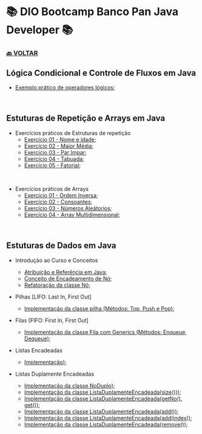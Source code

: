 # 📚 DIO Bootcamp Banco Pan Java Developer 📚

### [🔙 **VOLTAR**](../../../../../)

## **Lógica Condicional e Controle de Fluxos em Java**

- [Exemplo prático de operadores lógicos](/Bootcamp-Banco-Pan-Java-%20Developer/Modulo-2/Logica-Condicional-Controle-de-Fluxos-em-Java/Exercicios/untitled/src/Main.java);

&nbsp;

## **Estuturas de Repetição e Arrays em Java**

- Exercícios práticos de Estruturas de repetição
  - [Exercício 01 - Nome e idade](/Bootcamp-Banco-Pan-Java-%20Developer/Modulo-2/Estruturas-de-Repeticao-e-Arrays-em-Java/loops-e-arrays/src/Main.java);
  - [Exercício 02 - Maior Média](/Bootcamp-Banco-Pan-Java-%20Developer/Modulo-2/Estruturas-de-Repeticao-e-Arrays-em-Java/loops-e-arrays/src/MaiorMedia.java);
  - [Exercício 03 - Par Impar](/Bootcamp-Banco-Pan-Java-%20Developer/Modulo-2/Estruturas-de-Repeticao-e-Arrays-em-Java/loops-e-arrays/src/ParImpar.java);
  - [Exercício 04 - Tabuada](/Bootcamp-Banco-Pan-Java-%20Developer/Modulo-2/Estruturas-de-Repeticao-e-Arrays-em-Java/loops-e-arrays/src/Tabuada.java);
  - [Exercício 05 - Fatorial](/Bootcamp-Banco-Pan-Java-%20Developer/Modulo-2/Estruturas-de-Repeticao-e-Arrays-em-Java/loops-e-arrays/src/Fatorial.java);

&nbsp;

- Exercícios práticos de Arrays
  - [Exercício 01 - Ordem Inversa](/Bootcamp-Banco-Pan-Java-%20Developer/Modulo-2/Estruturas-de-Repeticao-e-Arrays-em-Java/loops-e-arrays/src/OrdermInversa.java);
  - [Exercício 02 - Consoantes](/Bootcamp-Banco-Pan-Java-%20Developer/Modulo-2/Estruturas-de-Repeticao-e-Arrays-em-Java/loops-e-arrays/src/Consoantes.java);
  - [Exercício 03 - Números Aleátorios](/Bootcamp-Banco-Pan-Java-%20Developer/Modulo-2/Estruturas-de-Repeticao-e-Arrays-em-Java/loops-e-arrays/src/NumerosAleatorios.java);
  - [Exercício 04 - Array Multidimensional](/Bootcamp-Banco-Pan-Java-%20Developer/Modulo-2/Estruturas-de-Repeticao-e-Arrays-em-Java/loops-e-arrays/src/ArraysMultidimensionais.java);

&nbsp;

## **Estuturas de Dados em Java**

- Introdução ao Curso e Conceitos
  - [Atribuição e Referência em Java](/Bootcamp-Banco-Pan-Java-%20Developer/Modulo-2/Estruturas-de-Dados-em-Java/estrutura-de-dados/src/com/projeto/atribuicaoereferencia/Main.java);
  - [Conceito de Encadeamento de Nó](/Bootcamp-Banco-Pan-Java-%20Developer/Modulo-2/Estruturas-de-Dados-em-Java/projetoNo/src/com/projetono/Main.java);
  - [Refatoração da classe Nó](/Bootcamp-Banco-Pan-Java-%20Developer/Modulo-2/Estruturas-de-Dados-em-Java/projtoNoRef/src/com/projetono/Main.java);

- Pilhas [LIFO: Last In, First Out]
  - [Implementação da classe pilha (Métodos: Top, Push e Pop)](/Bootcamp-Banco-Pan-Java-%20Developer/Modulo-2/Estruturas-de-Dados-em-Java/pilha/src/one/digitalinovation/);

- Filas [FIFO: First In, First Out]
  - [Implementação da classe Fila com Generics (Métodos: Enqueue, Dequeue)](/Bootcamp-Banco-Pan-Java-%20Developer/Modulo-2/Estruturas-de-Dados-em-Java/fila/src/one/digitalinovation/);

- Listas Encadeadas
  - [Implementação)](/Bootcamp-Banco-Pan-Java-%20Developer/Modulo-2/Estruturas-de-Dados-em-Java/listaEncadeada/src/one/digitalInovation/);

- Listas Duplamente Encadeadas
  - [Implementação da classe NoDuplo)](https://github.com/LuizMiguelSR/DIO-Bootcamps/blob/3c9fdb0bb5b5acc70bc96a295a62a518c3f85077/Bootcamp-Banco-Pan-Java-%20Developer/Modulo-2/Estruturas-de-Dados-em-Java/ListaDuplaEncadeada/src/one/digitaInovation/NoDuplo.java);
  - [Implementação da classe ListaDuplamenteEncadeada(size()))](https://github.com/LuizMiguelSR/DIO-Bootcamps/blob/876aa84a9e3226beb7c0626a82b8d8d96d03f052/Bootcamp-Banco-Pan-Java-%20Developer/Modulo-2/Estruturas-de-Dados-em-Java/ListaDuplaEncadeada/src/one/digitaInovation/ListaDuplamenteEncadeada.java);
  - [Implementação da classe ListaDuplamenteEncadeada(getNo(), get())](https://github.com/LuizMiguelSR/DIO-Bootcamps/blob/d208cdb15a0554aa96d72bbf853576f13eb7f48f/Bootcamp-Banco-Pan-Java-%20Developer/Modulo-2/Estruturas-de-Dados-em-Java/ListaDuplaEncadeada/src/one/digitaInovation/ListaDuplamenteEncadeada.java);
  - [Implementação da classe ListaDuplamenteEncadeada(add())](https://github.com/LuizMiguelSR/DIO-Bootcamps/blob/09a954c779ee951163177348ace109f521b7fa10/Bootcamp-Banco-Pan-Java-%20Developer/Modulo-2/Estruturas-de-Dados-em-Java/ListaDuplaEncadeada/src/one/digitaInovation/ListaDuplamenteEncadeada.java);
  - [Implementação da classe ListaDuplamenteEncadeada(add(index))](https://github.com/LuizMiguelSR/DIO-Bootcamps/blob/2c8830e5bdb397fb17d515ea8e6c054a836bdf80/Bootcamp-Banco-Pan-Java-%20Developer/Modulo-2/Estruturas-de-Dados-em-Java/ListaDuplaEncadeada/src/one/digitaInovation/ListaDuplamenteEncadeada.java);
  - [Implementação da classe ListaDuplamenteEncadeada(remove())](https://github.com/LuizMiguelSR/DIO-Bootcamps/blob/2ad70a16c0ef6f32e44dd21d76543e426b7d0873/Bootcamp-Banco-Pan-Java-%20Developer/Modulo-2/Estruturas-de-Dados-em-Java/ListaDuplaEncadeada/src/one/digitaInovation/ListaDuplamenteEncadeada.java);
